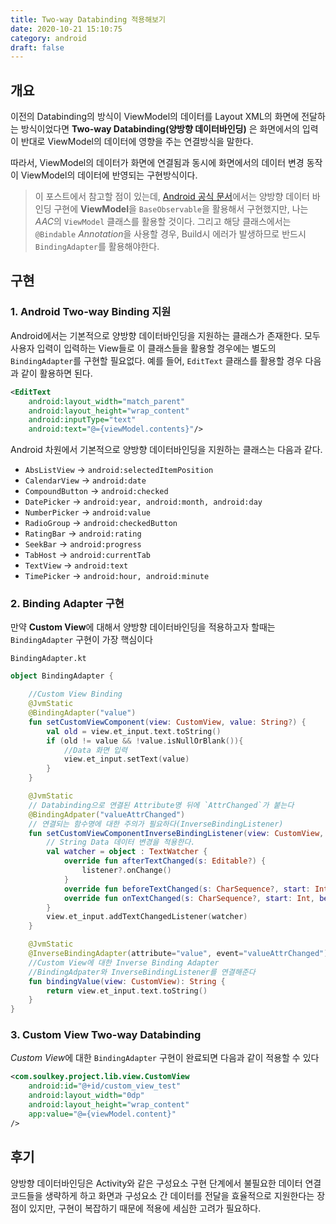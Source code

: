 ```yaml
---
title: Two-way Databinding 적용해보기
date: 2020-10-21 15:10:75
category: android
draft: false
---
```


## 개요

이전의 Databinding의 방식이 ViewModel의 데이터를 Layout XML의 화면에 전달하는 방식이었다면 **Two-way Databinding(양방향 데이터바인딩)** 은 화면에서의 입력이 반대로 ViewModel의 데이터에 영향을 주는 연결방식을 말한다.

따라서, ViewModel의 데이터가 화면에 연결됨과 동시에 화면에서의 데이터 변경 동작이 ViewModel의 데이터에 반영되는 구현방식이다.

> 이 포스트에서 참고할 점이 있는데, [Android 공식 문서](https://developer.android.com/topic/libraries/data-binding/two-way?hl=ko)에서는 양방향 데이터 바인딩 구현에 **ViewModel**을 `BaseObservable`을 활용해서 구현했지만, 나는 *AAC*의 `ViewModel` 클래스를 활용할 것이다. 그리고 해당 클래스에서는 `@Bindable` *Annotation*을 사용할 경우, Build시 에러가 발생하므로 반드시 `BindingAdapter`를 활용해야한다.

## 구현

### 1. Android Two-way Binding 지원

Android에서는 기본적으로 양방향 데이터바인딩을 지원하는 클래스가 존재한다. 모두 사용자 입력이 입력하는 View들로 이 클래스들을 활용할 경우에는 별도의 `BindingAdapter`를 구현할 필요없다. 예를 들어, `EditText` 클래스를 활용할 경우 다음과 같이 활용하면 된다.

```xml
<EditText
    android:layout_width="match_parent"
    android:layout_height="wrap_content"
    android:inputType="text"
    android:text="@={viewModel.contents}"/>
```

Android 차원에서 기본적으로 양방향 데이터바인딩을 지원하는 클래스는 다음과 같다.

- `AbsListView` -> `android:selectedItemPosition`
- `CalendarView` -> `android:date`
- `CompoundButton` -> `android:checked`
- `DatePicker` -> `android:year, android:month, android:day`
- `NumberPicker` -> `android:value`
- `RadioGroup` -> `android:checkedButton`
- `RatingBar` -> `android:rating`
- `SeekBar` -> `android:progress`
- `TabHost` -> `android:currentTab`
- `TextView` -> `android:text`
- `TimePicker` -> `android:hour, android:minute`

### 2. **Binding Adapter** 구현

만약 **Custom View**에 대해서 양방향 데이터바인딩을 적용하고자 할때는 `BindingAdapter` 구현이 가장 핵심이다

`BindingAdapter.kt`

```kt
object BindingAdapter {

    //Custom View Binding
    @JvmStatic
    @BindingAdapter("value")
    fun setCustomViewComponent(view: CustomView, value: String?) {
        val old = view.et_input.text.toString()
        if (old != value && !value.isNullOrBlank()){
            //Data 화면 입력
            view.et_input.setText(value)
        }
    }

    @JvmStatic
    // Databinding으로 연결된 Attribute명 뒤에 `AttrChanged`가 붙는다
    @BindingAdpater("valueAttrChanged")
    // 연결되는 함수명에 대한 주의가 필요하다(InverseBindingListener)
    fun setCustomViewComponentInverseBindingListener(view: CustomView, listener: InverseBindingListener?) {
        // String Data 데이터 변경을 적용한다.
        val watcher = object : TextWatcher {
            override fun afterTextChanged(s: Editable?) {
                listener?.onChange()
            }
            override fun beforeTextChanged(s: CharSequence?, start: Int, count: Int, after: Int){}
            override fun onTextChanged(s: CharSequence?, start: Int, before: Int, count: Int) {}
        }
        view.et_input.addTextChangedListener(watcher)
    }

    @JvmStatic
    @InverseBindingAdapter(attribute="value", event="valueAttrChanged")
    //Custom View에 대한 Inverse Binding Adapter
    //BindingAdpater와 InverseBindingListener를 연결해준다
    fun bindingValue(view: CustomView): String {
        return view.et_input.text.toString()
    }
}
```

### 3. Custom View Two-way Databinding

*Custom View*에 대한 `BindingAdapter` 구현이 완료되면 다음과 같이 적용할 수 있다

```xml
<com.soulkey.project.lib.view.CustomView
    android:id="@+id/custom_view_test"
    android:layout_width="0dp"
    android:layout_height="wrap_content"
    app:value="@={viewModel.content}"
/>
```

## 후기

양방향 데이터바인딩은 Activity와 같은 구성요소 구현 단계에서 불필요한 데이터 연결 코드들을 생략하게 하고 화면과 구성요소 간 데이터를 전달을 효율적으로 지원한다는 장점이 있지만, 구현이 복잡하기 때문에 적용에 세심한 고려가 필요하다.
